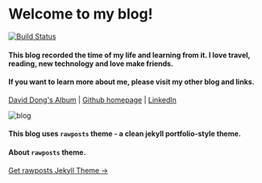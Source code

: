 # Welcome to my blog!
[![Build Status](https://travis-ci.com/gangdong/gangdong.github.io.svg?branch=master)](https://travis-ci.com/gangdong/gangdong.github.io)
#### This blog recorded the time of my life and learning from it. I love travel, reading, new technology and love make friends.

#### If you want to learn more about me, please visit my other blog and links.

[David Dong's Album](https://rainbow-ux.github.io/traveler-blog.github.io/) | [Github homepage](https://github.com/gangdong/) | [LinkedIn](https://www.linkedin.com/in/刚-董-25208ba0/)

![blog](https://gangdong.github.io/assets/screenshot.png)

#### This blog uses `rawposts` theme - a clean jekyll portfolio-style theme.

#### About `rawposts` theme.

<a target="_blank" href="https://github.com/gangdong/jekyll-theme-rawposts" class="btn btn-dark"> Get rawposts Jekyll Theme &rarr;</a>


